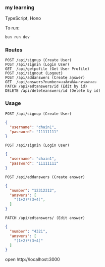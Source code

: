 ### my learning
TypeScript, Hono

To run:
```sh
bun run dev
```
### Routes

```
POST /api/signup (Create User)
POST /api/signin (Login User)
GET  /api/getpofile (Get User Profile)
POST /api/signout (Logout)
POST /api/addanswers (Create answer)
GET  /api/answers?number=เลขสี่ตัวที่ต้องการหาคำตอบ
PATCH /api/edtanswers/id (Edit by id)
DELETE /api/deleteanswers/id (Delete by id)
```


### Usage

```
POST /api/signup (Create User)
```

```json
{
  "username": "chain1",
  "password": "11111111"
}

```

```
POST /api/signin (Login User)
```

```json
{
  "username": "chain1",
  "password": "11111111"
}
```

```
POST /api/addanswers (Create answer)
```

```json
{
  "number": "12312312",
  "answers": [
    "(1+2)*(3+4)",
  ]
}
```

```
PATCH /api/edtanswers/ (Edit answer)
```

```json
{
  "number": "4321",
  "answers": [
    "(1+2)*(3+4)"
  ]
}
```

open http://localhost:3000
